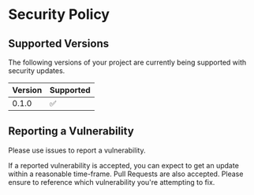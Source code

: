 # Security Policy

## Supported Versions

The following versions of your project are
currently being supported with security updates.

| Version | Supported          |
| ------- | ------------------ |
| 0.1.0   | :white_check_mark: |

## Reporting a Vulnerability

Please use issues to report a vulnerability.

If a reported vulnerability is accepted, you can expect to get an update within a reasonable time-frame.
Pull Requests are also accepted. Please ensure to reference which vulnerability you're attempting to fix.
